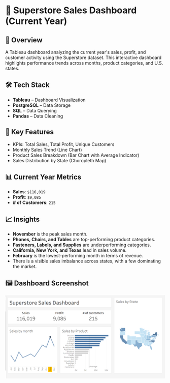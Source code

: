 # 🛒 Superstore Sales Dashboard (Current Year)

## 🧾 Overview
A Tableau dashboard analyzing the current year's sales, profit, and customer activity using the Superstore dataset. This interactive dashboard highlights performance trends across months, product categories, and U.S. states.

## 🛠 Tech Stack
- **Tableau** – Dashboard Visualization  
- **PostgreSQL** – Data Storage  
- **SQL** – Data Querying  
- **Pandas** – Data Cleaning

## 🚀 Key Features
- KPIs: Total Sales, Total Profit, Unique Customers  
- Monthly Sales Trend (Line Chart)  
- Product Sales Breakdown (Bar Chart with Average Indicator)  
- Sales Distribution by State (Choropleth Map)

## 📊 Current Year Metrics
- **Sales**: `$116,019`  
- **Profit**: `$9,085`  
- **# of Customers**: `215`

## 📈 Insights
- **November** is the peak sales month.  
- **Phones, Chairs, and Tables** are top-performing product categories.  
- **Fasteners, Labels, and Supplies** are underperforming categories.  
- **California, New York, and Texas** lead in sales volume.
- **February** is the lowest-performing month in terms of revenue.
- There is a visible sales imbalance across states, with a few dominating the market.

## 🖼 Dashboard Screenshot
![Dashboard Screenshot](./Dashboard.png)
